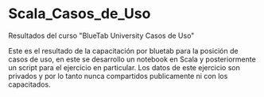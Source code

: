 # Scala_Casos_de_Uso
Resultados del curso "BlueTab University Casos de Uso"

Este es el resultado de la capacitación por bluetab para la posición de casos de uso, en este se desarrollo un notebook en Scala y posteriormente un script para el ejercicio en particular.
Los datos de este ejercicio son privados y por lo tanto nunca compartidos publicamente ni con los capacitados.

